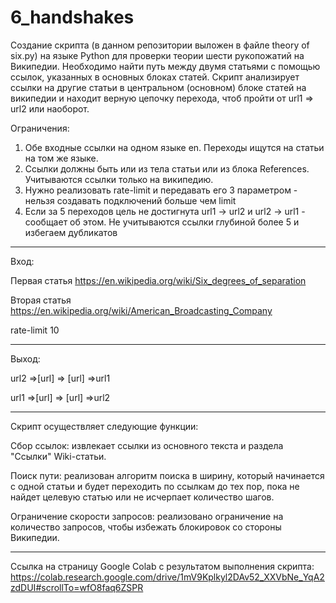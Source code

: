 # 6_handshakes

Создание скрипта (в данном репозитории выложен в файле theory of six.py) на языке Python для проверки теории шести рукопожатий на Википедии. 
Необходимо найти путь между двумя статьями с помощью ссылок, указанных в основных блоках статей.
Скрипт анализирует ссылки на другие статьи в центральном (основном) блоке статей на википедии и находит верную цепочку перехода, чтоб пройти от url1 => url2 или наоборот.

Ограничения:
1) Обе входные ссылки на одном языке en. Переходы ищутся на статьи на том же языке.
2) Ссылки должны быть или из тела статьи или из блока References. Учитываются ссылки только на википедию.
3) Нужно реализовать rate-limit и передавать его 3 параметром - нельзя создавать подключений больше чем limit
4) Если за 5 переходов цель не достигнута url1 -> url2 и url2 -> url1 - сообщает об этом. Не учитываются ссылки глубиной более 5 и избегаем дубликатов
------------------------------------

Вход:

Первая статья    https://en.wikipedia.org/wiki/Six_degrees_of_separation

Вторая статья    https://en.wikipedia.org/wiki/American_Broadcasting_Company

rate-limit   10

--------------------------------------
Выход:

url2 =>[url] => [url] =>url1

url1 =>[url] => [url] =>url2

-------------------------------------


Скрипт осуществляет следующие функции:

Сбор ссылок: извлекает ссылки из основного текста и раздела "Ссылки" Wiki-статьи.

Поиск пути: реализован алгоритм поиска в ширину, который начинается с одной статьи и будет переходить по ссылкам до тех пор, пока не найдет целевую статью или не исчерпает количество шагов.

Ограничение скорости запросов: реализовано ограничение на количество запросов, чтобы избежать блокировок со стороны Википедии.

------------------------------------

Ссылка на страницу Google Colab с результатом выполнения скрипта: https://colab.research.google.com/drive/1mV9Kplkyl2DAv52_XXVbNe_YqA2zdDUI#scrollTo=wfO8faq6ZSPR

